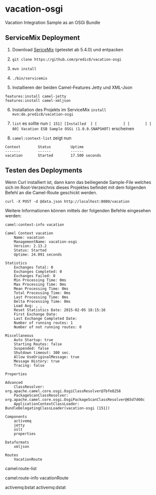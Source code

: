 # vacation-osgi
Vacation Integration Sample as an OSGi Bundle

## ServiceMix Deployment

1. Download <a href="http://example.com/">SericeMix</a> (getestet ab 5.4.0) und entpacken

2. ``` git clone https://github.com/predic8/vacation-osgi ```

3. ``` mvn install ```

4. ``` ./bin/servicemix ```

5. Installieren der beiden Camel-Features Jetty und XML-Json
  ```
  features:install camel-jetty
  features:install camel-xmljson 
  ```
6. Installation des Projekts im ServiceMix
  ```install mvn:de.predic8/vacation-osgi```

7. ``` list ```
  es sollte nun 
  ``` [ 151] [Installed  ] [            ] [       ] [   80] Vacation ESB Sample OSGi (1.0.0.SNAPSHOT) ```
  erscheinen
  
8. ``` camel:context-list ``` zeigt nun
  ``` 
 Context        Status         Uptime          
 -------        ------         ------          
 vacation       Started        17.500 seconds 
  ```

## Testen des Deployments
Wenn Curl installiert ist, dann kann das beiliegende Sample-File welches sich im Root-Verzeichnis dieses Projektes befindet mit dem folgenden Befehl an die Camel-Route geschickt werden.

``` curl -X POST -d @data.json http://localhost:8080/vacation ```


Weitere Informationen können mittels der folgenden Befehle eingesehen werden: 

```
camel:context-info vacation

Camel Context vacation
	Name: vacation
	ManagementName: vacation-osgi
	Version: 2.13.2
	Status: Started
	Uptime: 24.091 seconds

Statistics
	Exchanges Total: 0
	Exchanges Completed: 0
	Exchanges Failed: 0
	Min Processing Time: 0ms
	Max Processing Time: 0ms
	Mean Processing Time: 0ms
	Total Processing Time: 0ms
	Last Processing Time: 0ms
	Delta Processing Time: 0ms
	Load Avg: , , 
	Reset Statistics Date: 2015-02-05 18:15:16
	First Exchange Date:
	Last Exchange Completed Date:
	Number of running routes: 1
	Number of not running routes: 0

Miscellaneous
	Auto Startup: true
	Starting Routes: false
	Suspended: false
	Shutdown timeout: 300 sec.
	Allow UseOriginalMessage: true
	Message History: true
	Tracing: false

Properties

Advanced
	ClassResolver: org.apache.camel.core.osgi.OsgiClassResolver@7bfe8258
	PackageScanClassResolver: org.apache.camel.core.osgi.OsgiPackageScanClassResolver@65d7d60c
	ApplicationContextClassLoader: BundleDelegatingClassLoader(vacation-osgi [151])

Components
	activemq
	jetty
	xslt
	properties

Dataformats
	xmljson

Routes
	VacationRoute
```

camel:route-list 

camel:route-info  vacationRoute 

activemq:bstat 
activemq:dstat 
```
